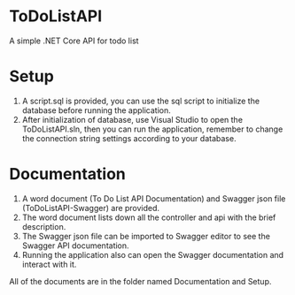 # ToDoListAPI
A simple .NET Core API for todo list <br />

# Setup
1. A script.sql is provided, you can use the sql script to initialize the database before running the application. <br />
2. After initialization of database, use Visual Studio to open the ToDoListAPI.sln, then you can run the application, remember to change the connection string settings according to your database. <br />

# Documentation
1. A word document (To Do List API Documentation) and Swagger json file (ToDoListAPI-Swagger) are provided. <br />
2. The word document lists down all the controller and api with the brief description. <br />
3. The Swagger json file can be imported to Swagger editor to see the Swagger API documentation. <br />
4. Running the application also can open the Swagger documentation and interact with it. <br />

All of the documents are in the folder named Documentation and Setup.
